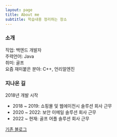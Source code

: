 ```yaml
---
layout: page
title: About me
subtitle: 학습내용 정리하는 장소
---
```

### 소개
직업: 백엔드 개발자  
주력언어: Java  
취미: 골프  
요즘 재미붙은 분야: C++, 언리얼엔진

### 지나온 길

2018년 개발 시작
- 2018 ~ 2019: 쇼핑몰 및 웹에이전시 솔루션 회사 근무
- 2020 ~ 2022: 보안 이메일 솔루션 회사 근무
- 2022 ~ 현재: 골프 어플 솔루션 회사 근무

[기존 블로그](https://sqlimitless.tistory.com)
